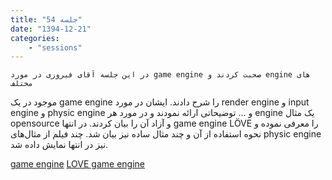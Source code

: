 ```yaml
---
title: "جلسه 54"
date: "1394-12-21"
categories:
    - "sessions"
---
```

    در این جلسه آقای فیروزی در مورد game engine صحبت کردند و engine های مختلف
موجود در یک game engine را شرح دادند. ایشان در مورد render engine و input
engine و physic engine و … توضیحاتی ارائه نمودند و در مورد هر engine یک مثال
opensource و آزاد آن را بیان کردند. در انتها game engine LÖVE را معرفی نموده و
نحوه استفاده از آن و چند مثال ساده نیز بیان شد. چند فیلم از مثال‌های physic
engine نیز در انتها نمایش داده شد.

[game engine](https://shirazlug.ir/wp-content/uploads/2016/03/game-engine.odp)
[LOVE game engine](https://shirazlug.ir/wp-content/uploads/2016/03/love2d.odp)

